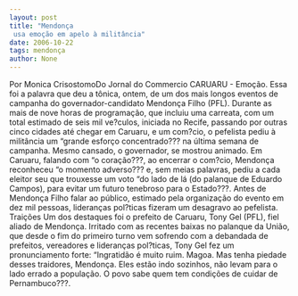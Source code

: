 ```yaml
---
layout: post
title: "Mendonça
 usa emoção em apelo à militância"
date: 2006-10-22
tags: mendonça
author: None
---
```

Por Monica CrisostomoDo Jornal do Commercio
CARUARU - Emoção. Essa foi a palavra que deu a tônica, ontem, de um dos mais longos eventos de campanha do governador-candidato Mendonça Filho (PFL).
Durante as mais de nove horas de programação, que incluiu uma carreata, com um total&nbsp;estimado de seis mil ve?culos,&nbsp;iniciada no Recife, passando por outras cinco cidades até chegar em Caruaru, e um com?cio, o pefelista pediu à militância um “grande esforço concentrado??? na última semana de campanha. Mesmo cansado, o governador, se mostrou animado. 
Em Caruaru, falando com “o coração???, ao encerrar o com?cio, Mendonça reconheceu “o momento adverso??? e, sem meias palavras, pediu a cada eleitor seu que trouxesse um voto “do lado de lá (do palanque de Eduardo Campos), para evitar um futuro tenebroso para o Estado???. 
Antes de Mendonça Filho falar ao público, estimado pela organização do evento em dez mil pessoas, lideranças pol?ticas fizeram um desagravo ao pefelista.
Traições
Um dos destaques foi o prefeito de Caruaru, Tony Gel (PFL), fiel aliado de Mendonça. Irritado com as recentes baixas no palanque da União, que desde o fim do primeiro turno vem sofrendo com a debandada de prefeitos, vereadores e lideranças pol?ticas, Tony Gel fez um pronunciamento forte:
“Ingratidão é muito ruim. Magoa. Mas tenha piedade desses traidores, Mendonça. Eles estão indo sozinhos, não levam para o lado errado a população. O povo sabe quem tem condições de cuidar de Pernambuco???. 